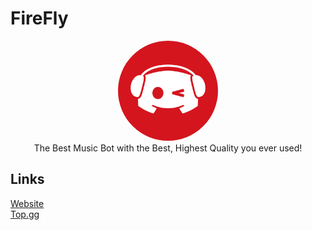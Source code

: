 # FireFly
<p align="center">
  <img alt="avatar" style="border-radius: 50%;" width="160" height="160" src="./pictures/bot_logo.png"> </br>
  The Best Music Bot with the Best, Highest Quality you ever used!
</p>

## Links

[Website](https://firefly.pepebot.info/)
<br>
[Top.gg](https://top.gg/de/bot/925731507388174367)

